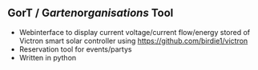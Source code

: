 ## GorT / **G***arten***or***ganisations* **T**ool
  * Webinterface to display current voltage/current flow/energy stored of Victron smart solar controller using https://github.com/birdie1/victron
  * Reservation tool for events/partys 
  * Written in python